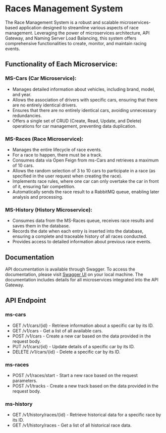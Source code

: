 # Races Management System

The Race Management System is a robust and scalable microservices-based application designed to streamline various aspects of race management. Leveraging the power of microservices architecture, API Gateway, and Naming Server Load Balancing, this system offers comprehensive functionalities to create, monitor, and maintain racing events.

## Functionality of Each Microservice:

### MS-Cars (Car Microservice):

- Manages detailed information about vehicles, including brand, model, and year.
- Allows the association of drivers with specific cars, ensuring that there are no entirely identical drivers.
- Ensures that there are no entirely identical cars, avoiding unnecessary redundancies.
- Offers a single set of CRUD (Create, Read, Update, and Delete) operations for car management, preventing data duplication.

### MS-Races (Race Microservice):

- Manages the entire lifecycle of race events.
- For a race to happen, there must be a track.
- Consumes data via Open Feign from ms-Cars and retrieves a maximum of 10 cars.
- Allows the random selection of 3 to 10 cars to participate in a race (as specified in the user request when creating the race).
- Implements race rules, where one car can only overtake the car in front of it, ensuring fair competition.
- Automatically sends the race result to a RabbitMQ queue, enabling later analysis and processing.
  
### MS-History (History Microservice):

- Consumes data from the MS-Races queue, receives race results and saves them in the database.
- Records the date when each entry is inserted into the database, ensuring a complete and traceable history of all races conducted.
- Provides access to detailed information about previous race events.

## Documentation

API documentation is available through Swagger. To access the documentation, please visit [Swagger UI](http://localhost:9090/webjars/swagger-ui/index.html) on your local machine. The documentation includes details for all microservices integrated into the API Gateway.

## API Endpoint

### ms-cars

- GET /v1/cars/{id} - Retrieve information about a specific car by its ID.
- GET /v1/cars - Get a list of all available cars.
- POST /v1/cars - Create a new car based on the data provided in the request body.
- PUT /v1/cars/{id} - Update details of a specific car by its ID.
- DELETE /v1/cars/{id} - Delete a specific car by its ID.
  
### ms-races

- POST /v1/races/start - Start a new race based on the request parameters.
- POST /v1/tracks - Create a new track based on the data provided in the request body.

### ms-history

- GET /v1/history/races/{id} - Retrieve historical data for a specific race by its ID.
- GET /v1/history/races - Get a list of all historical race data.
